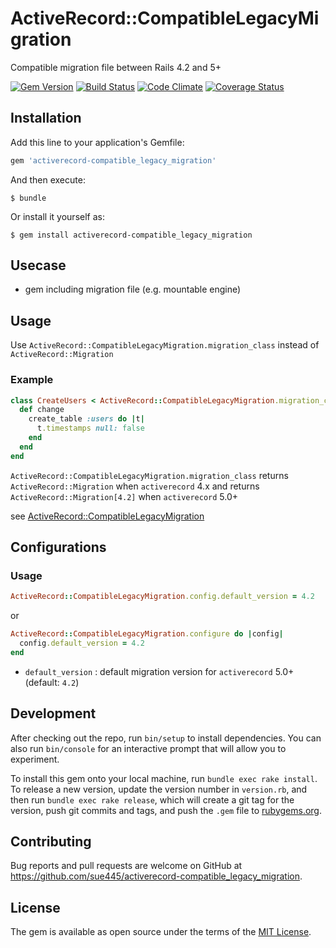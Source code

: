 # ActiveRecord::CompatibleLegacyMigration

Compatible migration file between Rails 4.2 and 5+

[![Gem Version](https://badge.fury.io/rb/activerecord-compatible_legacy_migration.svg)](https://badge.fury.io/rb/activerecord-compatible_legacy_migration)
[![Build Status](https://travis-ci.org/sue445/activerecord-compatible_legacy_migration.svg?branch=master)](https://travis-ci.org/sue445/activerecord-compatible_legacy_migration)
[![Code Climate](https://codeclimate.com/github/sue445/activerecord-compatible_legacy_migration/badges/gpa.svg)](https://codeclimate.com/github/sue445/activerecord-compatible_legacy_migration)
[![Coverage Status](https://coveralls.io/repos/github/sue445/activerecord-compatible_legacy_migration/badge.svg?branch=master)](https://coveralls.io/github/sue445/activerecord-compatible_legacy_migration?branch=master)

## Installation

Add this line to your application's Gemfile:

```ruby
gem 'activerecord-compatible_legacy_migration'
```

And then execute:

    $ bundle

Or install it yourself as:

    $ gem install activerecord-compatible_legacy_migration

## Usecase
* gem including migration file (e.g. mountable engine)

## Usage
Use `ActiveRecord::CompatibleLegacyMigration.migration_class` instead of `ActiveRecord::Migration`

### Example

```ruby
class CreateUsers < ActiveRecord::CompatibleLegacyMigration.migration_class
  def change
    create_table :users do |t|
      t.timestamps null: false
    end
  end
end
```

`ActiveRecord::CompatibleLegacyMigration.migration_class` returns `ActiveRecord::Migration` when `activerecord` 4.x
and returns `ActiveRecord::Migration[4.2]` when `activerecord` 5.0+

see [ActiveRecord::CompatibleLegacyMigration](lib/active_record/compatible_legacy_migration.rb)

## Configurations
### Usage
```ruby
ActiveRecord::CompatibleLegacyMigration.config.default_version = 4.2
```

or

```ruby
ActiveRecord::CompatibleLegacyMigration.configure do |config|
  config.default_version = 4.2
end
```

* `default_version` : default migration version for `activerecord` 5.0+ (default: `4.2`)

## Development

After checking out the repo, run `bin/setup` to install dependencies. You can also run `bin/console` for an interactive prompt that will allow you to experiment.

To install this gem onto your local machine, run `bundle exec rake install`. To release a new version, update the version number in `version.rb`, and then run `bundle exec rake release`, which will create a git tag for the version, push git commits and tags, and push the `.gem` file to [rubygems.org](https://rubygems.org).

## Contributing

Bug reports and pull requests are welcome on GitHub at https://github.com/sue445/activerecord-compatible_legacy_migration.


## License

The gem is available as open source under the terms of the [MIT License](http://opensource.org/licenses/MIT).

